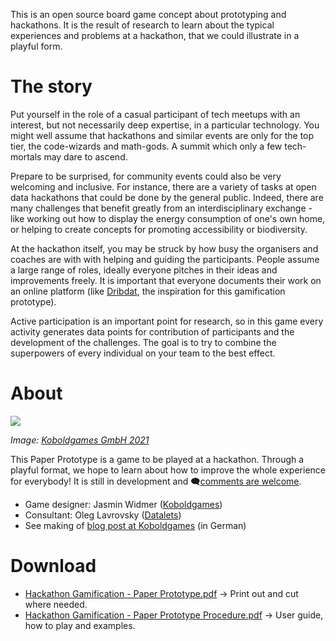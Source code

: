 This is an open source board game concept about prototyping and hackathons. It is the result of research to learn about the typical experiences and problems at a hackathon, that we could illustrate in a playful form.

# The story

Put yourself in the role of a casual participant of tech meetups with an interest, but not necessarily deep expertise, in a particular technology. You might well assume that hackathons and similar events are only for the top tier, the code-wizards and math-gods. A summit which only a few tech-mortals may dare to ascend.

Prepare to be surprised, for community events could also be very welcoming and inclusive.  For instance, there are a variety of tasks at open data hackathons that could be done by the general public. Indeed, there are many challenges that benefit greatly from an interdisciplinary exchange - like working out how to display the energy consumption of one's own home, or helping to create concepts for promoting accessibility or biodiversity.

At the hackathon itself, you may be struck by how busy the organisers and coaches are with with helping and guiding the participants. People assume a large range of roles, ideally everyone pitches in their ideas and improvements freely. It is important that everyone documents their work on an online platform (like [Dribdat](https://dribdat.cc), the inspiration for this gamification prototype).

Active participation is an important point for research, so in this game every activity generates data points for contribution of participants and the development of the challenges. The goal is to try to combine the superpowers of every individual on your team to the best effect.

# About

![](https://koboldgames.ch/img/blog/2021/01-hackathon-03.jpg)

_Image: [Koboldgames GmbH 2021](https://koboldgames.ch/img/blog/2021/01-hackathon-03.jpg)_

This Paper Prototype is a game to be played at a hackathon. Through a playful format, we hope to learn about how to improve the whole experience for everybody! It is still in development and 🗨[comments are welcome](https://github.com/orgs/dribdat/discussions).

- Game designer: Jasmin Widmer ([Koboldgames](https://koboldgames.ch))
- Consultant: Oleg Lavrovsky ([Datalets](https://datalets.ch))
- See making of [blog post at Koboldgames](https://koboldgames.ch/blog/2021-01-13) (in German)

# Download

- [Hackathon Gamification - Paper Prototype.pdf](https://github.com/dribdat/gamification/blob/master/Prototype/Hackathon%20Gamification%20-%20Paper%20Prototype.pdf) -> Print out and cut where needed.
- [Hackathon Gamification - Paper Prototype Procedure.pdf](https://github.com/dribdat/gamification/blob/master/Prototype/Hackathon%20Gamification%20-%20Paper%20Prototype%20Procedure.pdf) -> User guide, how to play and examples.
